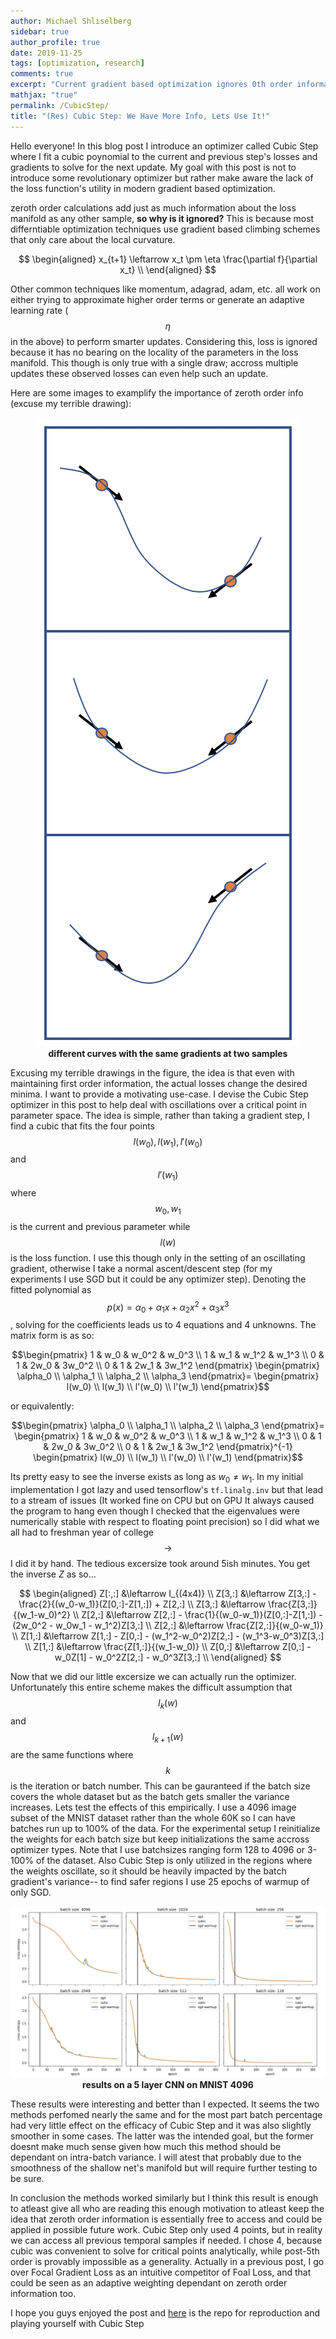 ```yaml
---
author: Michael Shliselberg
sidebar: true
author_profile: true
date: 2019-11-25
tags: [optimization, research]
comments: true
excerpt: "Current gradient based optimization ignores 0th order information. In this post I want to motivate others to try utilizing it."
mathjax: "true"
permalink: /CubicStep/
title: "(Res) Cubic Step: We Have More Info, Lets Use It!"
---   
```


Hello everyone! In this blog post I introduce an optimizer called Cubic Step where I fit a cubic poynomial to the current and previous step's losses and gradients to solve for the next update. My goal with this post is not to introduce some revolutionary optimizer but rather make aware the lack of the loss function's utility in modern gradient based optimization.   

zeroth order calculations add just as much information about the loss manifold as any other sample, **so why is it ignored?** This is because most differntiable optimization techniques use gradient based climbing schemes that only care about the local curvature. 

$$
\begin{aligned}
x_{t+1} \leftarrow x_t \pm \eta \frac{\partial f}{\partial x_t} \\
\end{aligned}
$$

Other common techniques like momentum, adagrad, adam, etc. all work on either trying to approximate higher order terms or generate an adaptive learning rate ($$\eta$$ in the above) to perform smarter updates. Considering this, loss is ignored because it has no bearing on the locality of the parameters in the loss manifold. This though is only true with a single draw; accross multiple updates these observed losses can even help such an update.  

Here are some images to examplify the importance of zeroth order info (excuse my terrible drawing):
<p align="center">
  <img src="/images/CubicStep/example_curves.png">
  <br><b>different curves with the same gradients at two samples</b>
</p>  


Excusing my terrible drawings in the figure, the idea is that even with maintaining first order information, the actual losses change the desired minima. I want to provide a motivating use-case. I devise the Cubic Step optimizer in this post to help deal with oscillations over a critical point in parameter space. The idea is simple, rather than taking a gradient step, I find a cubic that fits the four points $$l(w_0), l(w_1), l'(w_0)$$ and $$l'(w_1)$$ where $$w_0,w_1$$ is the current and previous parameter while $$l(w)$$ is the loss function. I use this though only in the setting of an oscillating gradient, otherwise I take a normal ascent/descent step (for my experiments I use SGD but it could be any optimizer step). Denoting the fitted polynomial as $$p(x) = \alpha_0 + \alpha_1 x + \alpha_2 x^2 + \alpha_3 x^3$$, solving for the coefficients leads us to 4 equations and 4 unknowns. The matrix form is as so:


$$\begin{pmatrix} 1 & w_0 & w_0^2 & w_0^3 \\ 
                1 & w_1 & w_1^2 & w_1^3 \\ 
                0 & 1 & 2w_0 & 3w_0^2 \\ 
                0 & 1 & 2w_1 & 3w_1^2 \end{pmatrix}
\begin{pmatrix} \alpha_0 \\ 
                \alpha_1 \\ 
                \alpha_2 \\ 
                \alpha_3 \end{pmatrix}=
\begin{pmatrix} l(w_0) \\ 
                l(w_1) \\ 
                l'(w_0) \\ 
                l'(w_1) \end{pmatrix}$$  
                
or equivalently:

$$\begin{pmatrix} \alpha_0 \\ 
                  \alpha_1 \\ 
                  \alpha_2 \\ 
                  \alpha_3 \end{pmatrix}=
\begin{pmatrix} 1 & w_0 & w_0^2 & w_0^3 \\ 
                1 & w_1 & w_1^2 & w_1^3 \\ 
                0 & 1 & 2w_0 & 3w_0^2 \\ 
                0 & 1 & 2w_1 & 3w_1^2 \end{pmatrix}^{-1}
\begin{pmatrix} l(w_0) \\ 
                l(w_1) \\ 
                l'(w_0) \\ 
                l'(w_1) \end{pmatrix}$$  
                

Its pretty easy to see the inverse exists as long as $w_0 \neq w_1$. In my initial implementation I got lazy and used tensorflow's `tf.linalg.inv` but that lead to a stream of issues (It worked fine on CPU but on GPU It always caused the program to hang even though I checked that the eigenvalues were numerically stable with respect to floating point precision) so I did what we all had to freshman year of college $$\rightarrow$$ I did it by hand. The tedious excersize took around 5ish minutes. You get the inverse $Z$ as so...

$$
\begin{aligned}
Z[:,:] &\leftarrow I_{(4x4)} \\
Z[3,:] &\leftarrow Z[3,:] - \frac{2}{(w_0-w_1)}(Z[0,:]-Z[1,:]) + Z[2,:] \\
Z[3,:] &\leftarrow \frac{Z[3,:]}{(w_1-w_0)^2} \\
Z[2,:] &\leftarrow Z[2,:] - \frac{1}{(w_0-w_1)}(Z[0,:]-Z[1,:]) - (2w_0^2 - w_0w_1 - w_1^2)Z[3,:] \\
Z[2,:] &\leftarrow \frac{Z[2,:]}{(w_0-w_1)} \\
Z[1,:] &\leftarrow Z[1,:] - Z[0,:] - (w_1^2-w_0^2)Z[2,:] - (w_1^3-w_0^3)Z[3,:] \\
Z[1,:] &\leftarrow \frac{Z[1,:]}{(w_1-w_0)} \\
Z[0,:] &\leftarrow Z[0,:] - w_0Z[1] - w_0^2Z[2,:] - w_0^3Z[3,:] \\
\end{aligned}
$$

Now that we did our little excersize we can actually run the optimizer. Unfortunately this entire scheme makes the difficult assumption that $$l_k(w)$$ and $$l_{k+1}(w)$$ are the same functions where $$k$$ is the iteration or batch number. This can be gauranteed if the batch size covers the whole dataset but as the batch gets smaller the variance increases. Lets test the effects of this empirically. I use a 4096 image subset of the MNIST dataset rather than the whole 60K so I can have batches run up to 100% of the data. For the experimental setup I reinitialize the weights for each batch size but keep initializations the same accross optimizer types. Note that I use batchsizes ranging form 128 to 4096 or 3-100% of the dataset. Also Cubic Step is only utilized in the regions where the weights oscillate, so it should be heavily impacted by the batch gradient's variance-- to find safer regions I use 25 epochs of warmup of only SGD. 

<p align="center">
  <img src="/images/CubicStep/mnist_results.png">
  <br><b>results on a 5 layer CNN on MNIST 4096</b>
</p>  

These results were interesting and better than I expected. It seems the two methods perfomed nearly the same and for the most part batch percentage had very little effect on the efficacy of Cubic Step and it was also slightly smoother in some cases. The latter was the intended goal, but the former doesnt make much sense given how much this method should be dependant on intra-batch variance. I will atest that probably due to the smoothness of the shallow net's manifold but will require further testing to be sure.  

In conclusion the methods worked similarly but I think this result is enough to atleast give all who are reading this enough motivation to atleast keep the idea that zeroth order information is essentially free to access and could be applied in possible future work. Cubic Step only used 4 points, but in reality we can access all previous temporal samples if needed. I chose 4, because cubic was convenient to solve for critical points analytically, while post-5th order is provably impossible as a generality. Actually in a previous post, I go over Focal Gradient Loss as an intuitive competitor of Foal Loss, and that could be seen as an adaptive weighting dependant on zeroth order information too.

I hope you guys enjoyed the post and [here](https://github.com/mshlis/CubicStep) is the repo for reproduction and playing yourself with Cubic Step